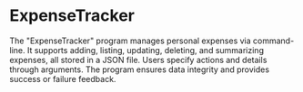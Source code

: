 # ExpenseTracker
The "ExpenseTracker" program manages personal expenses via command-line. It supports adding, listing, updating, deleting, and summarizing expenses, all stored in a JSON file. Users specify actions and details through arguments. The program ensures data integrity and provides success or failure feedback.
